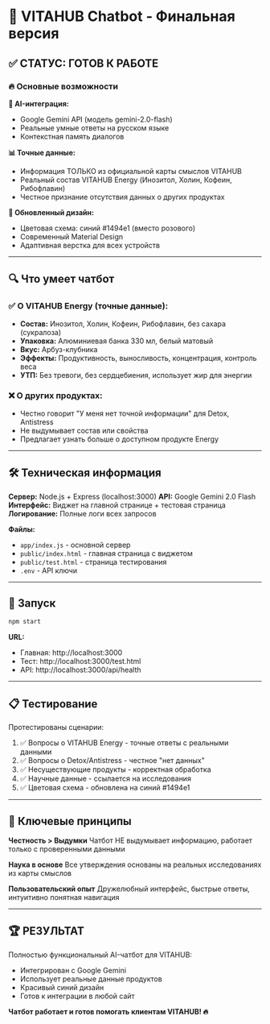 # 🎉 VITAHUB Chatbot - Финальная версия

## ✅ СТАТУС: ГОТОВ К РАБОТЕ

### 🔥 Основные возможности

**🤖 AI-интеграция:**
- Google Gemini API (модель gemini-2.0-flash) 
- Реальные умные ответы на русском языке
- Контекстная память диалогов

**📊 Точные данные:**
- Информация ТОЛЬКО из официальной карты смыслов VITAHUB
- Реальный состав VITAHUB Energy (Инозитол, Холин, Кофеин, Рибофлавин)
- Честное признание отсутствия данных о других продуктах

**🎨 Обновленный дизайн:**
- Цветовая схема: синий #1494e1 (вместо розового)
- Современный Material Design
- Адаптивная верстка для всех устройств

---

## 🔍 Что умеет чатбот

### ✅ О VITAHUB Energy (точные данные):
- **Состав:** Инозитол, Холин, Кофеин, Рибофлавин, без сахара (сукралоза)
- **Упаковка:** Алюминиевая банка 330 мл, белый матовый
- **Вкус:** Арбуз-клубника
- **Эффекты:** Продуктивность, выносливость, концентрация, контроль веса
- **УТП:** Без тревоги, без сердцебиения, использует жир для энергии

### ❌ О других продуктах:
- Честно говорит "У меня нет точной информации" для Detox, Antistress
- Не выдумывает состав или свойства
- Предлагает узнать больше о доступном продукте Energy

---

## 🛠 Техническая информация

**Сервер:** Node.js + Express (localhost:3000)
**API:** Google Gemini 2.0 Flash
**Интерфейс:** Виджет на главной странице + тестовая страница
**Логирование:** Полные логи всех запросов

**Файлы:**
- `app/index.js` - основной сервер
- `public/index.html` - главная страница с виджетом
- `public/test.html` - страница тестирования
- `.env` - API ключи

---

## 🚀 Запуск

```bash
npm start
```

**URL:**
- Главная: http://localhost:3000
- Тест: http://localhost:3000/test.html
- API: http://localhost:3000/api/health

---

## 📋 Тестирование

Протестированы сценарии:
1. ✅ Вопросы о VITAHUB Energy - точные ответы с реальными данными
2. ✅ Вопросы о Detox/Antistress - честное "нет данных"
3. ✅ Несуществующие продукты - корректная обработка
4. ✅ Научные данные - ссылается на исследования
5. ✅ Цветовая схема - обновлена на синий #1494e1

---

## 🎯 Ключевые принципы

**Честность > Выдумки**
Чатбот НЕ выдумывает информацию, работает только с проверенными данными

**Наука в основе**
Все утверждения основаны на реальных исследованиях из карты смыслов

**Пользовательский опыт**
Дружелюбный интерфейс, быстрые ответы, интуитивно понятная навигация

---

## 🏆 РЕЗУЛЬТАТ

Полностью функциональный AI-чатбот для VITAHUB:
- Интегрирован с Google Gemini
- Использует реальные данные продуктов
- Красивый синий дизайн
- Готов к интеграции в любой сайт

**Чатбот работает и готов помогать клиентам VITAHUB! 🔥** 